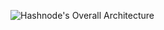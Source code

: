 ![Hashnode's Overall Architecture](https://cdn.hashnode.com/res/hashnode/image/upload/v1696746395828/e63e0ff9-a4a4-4118-a778-f5f06cd100bf.png?auto=compress,format&format=webp)
